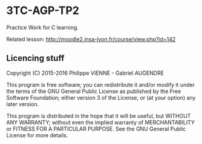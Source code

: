 # 3TC-AGP-TP2
Practice Work for C learning.

Related lesson: http://moodle2.insa-lyon.fr/course/view.php?id=142

## Licencing stuff
 Copyright (C) 2015-2016 Philippe VIENNE - Gabriel AUGENDRE

 This program is free software; you can redistribute it and/or modify
 it under the terms of the GNU General Public License as published by
 the Free Software Foundation; either version 3 of the License, or
 (at your option) any later version.

 This program is distributed in the hope that it will be useful,
 but WITHOUT ANY WARRANTY; without even the implied warranty of
 MERCHANTABILITY or FITNESS FOR A PARTICULAR PURPOSE.  See the
 GNU General Public License for more details.
